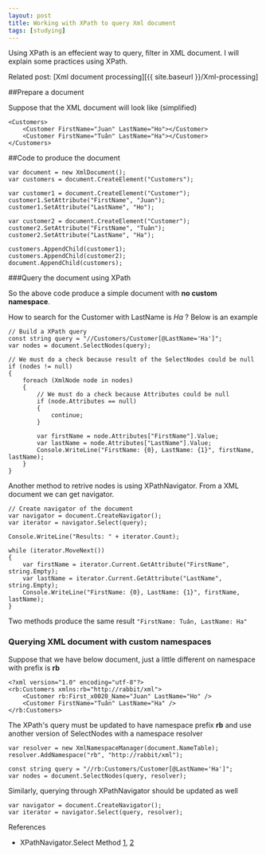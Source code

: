 ```yaml
---
layout: post
title: Working with XPath to query Xml document
tags: [studying]
---
```


Using XPath is an effecient way to query, filter in XML document. I will explain some practices using XPath.

Related post: [Xml document processing][{{ site.baseurl }}/Xml-processing]

##Prepare a document

Suppose that the XML document will look like (simplified)

```
<Customers>
	<Customer FirstName="Juan" LastName="Ho"></Customer>
	<Customer FirstName="Tuân" LastName="Ha"></Customer>
</Customers>
```

##Code to produce the document

```
var document = new XmlDocument();
var customers = document.CreateElement("Customers");

var customer1 = document.CreateElement("Customer");
customer1.SetAttribute("FirstName", "Juan");
customer1.SetAttribute("LastName", "Ho");

var customer2 = document.CreateElement("Customer");
customer2.SetAttribute("FirstName", "Tuân");
customer2.SetAttribute("LastName", "Ha");

customers.AppendChild(customer1);
customers.AppendChild(customer2);
document.AppendChild(customers);
```

###Query the document using XPath

So the above code produce a simple document with **no custom namespace**.

How to search for the Customer with LastName is *Ha* ? Below is an example

```
// Build a XPath query
const string query = "//Customers/Customer[@LastName='Ha']";
var nodes = document.SelectNodes(query);

// We must do a check because result of the SelectNodes could be null
if (nodes != null)
{
	foreach (XmlNode node in nodes)
	{
		// We must do a check because Attributes could be null
		if (node.Attributes == null)
		{
			continue;
		}

		var firstName = node.Attributes["FirstName"].Value;
		var lastName = node.Attributes["LastName"].Value;
		Console.WriteLine("FirstName: {0}, LastName: {1}", firstName, lastName);
	}
}
```

Another method to retrive nodes is using XPathNavigator. From a XML document we can get navigator.

```
// Create navigator of the document
var navigator = document.CreateNavigator();
var iterator = navigator.Select(query);

Console.WriteLine("Results: " + iterator.Count);

while (iterator.MoveNext())
{
	var firstName = iterator.Current.GetAttribute("FirstName", string.Empty);
	var lastName = iterator.Current.GetAttribute("LastName", string.Empty);
	Console.WriteLine("FirstName: {0}, LastName: {1}", firstName, lastName);
}
```

Two methods produce the same result
`"FirstName: Tuân, LastName: Ha"`

### Querying XML document with custom namespaces

Suppose that we have below document, just a little different on namespace with prefix is **rb**

```
<?xml version="1.0" encoding="utf-8"?>
<rb:Customers xmlns:rb="http://rabbit/xml">
	<Customer rb:First_x0020_Name="Juan" LastName="Ho" />
	<Customer FirstName="Tuân" LastName="Ha" />
</rb:Customers>
```

The XPath's query must be updated to have namespace prefix **rb** and use another version of SelectNodes with
a namespace resolver

```
var resolver = new XmlNamespaceManager(document.NameTable);
resolver.AddNamespace("rb", "http://rabbit/xml");

const string query = "//rb:Customers/Customer[@LastName='Ha']";
var nodes = document.SelectNodes(query, resolver);
```

Similarly, querying through XPathNavigator should be updated as well

```
var navigator = document.CreateNavigator();
var iterator = navigator.Select(query, resolver);
```

References
- XPathNavigator.Select Method [1][1], [2][2]

[1]: https://msdn.microsoft.com/en-us/library/0ea193ac(v=vs.110).aspx
[2]: https://msdn.microsoft.com/en-us/library/6k4x060d(v=vs.110).aspx